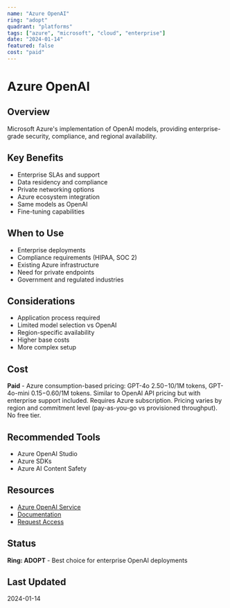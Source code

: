 ```yaml
---
name: "Azure OpenAI"
ring: "adopt"
quadrant: "platforms"
tags: ["azure", "microsoft", "cloud", "enterprise"]
date: "2024-01-14"
featured: false
cost: "paid"
---
```


# Azure OpenAI

## Overview
Microsoft Azure's implementation of OpenAI models, providing enterprise-grade security, compliance, and regional availability.

## Key Benefits
- Enterprise SLAs and support
- Data residency and compliance
- Private networking options
- Azure ecosystem integration
- Same models as OpenAI
- Fine-tuning capabilities

## When to Use
- Enterprise deployments
- Compliance requirements (HIPAA, SOC 2)
- Existing Azure infrastructure
- Need for private endpoints
- Government and regulated industries

## Considerations
- Application process required
- Limited model selection vs OpenAI
- Region-specific availability
- Higher base costs
- More complex setup

## Cost
**Paid** - Azure consumption-based pricing: GPT-4o $2.50-$10/1M tokens, GPT-4o-mini $0.15-$0.60/1M tokens. Similar to OpenAI API pricing but with enterprise support included. Requires Azure subscription. Pricing varies by region and commitment level (pay-as-you-go vs provisioned throughput). No free tier.

## Recommended Tools
- Azure OpenAI Studio
- Azure SDKs
- Azure AI Content Safety

## Resources
- [Azure OpenAI Service](https://azure.microsoft.com/en-us/products/ai-services/openai-service)
- [Documentation](https://learn.microsoft.com/azure/ai-services/openai/)
- [Request Access](https://aka.ms/oai/access)

## Status
**Ring: ADOPT** - Best choice for enterprise OpenAI deployments

## Last Updated
2024-01-14
